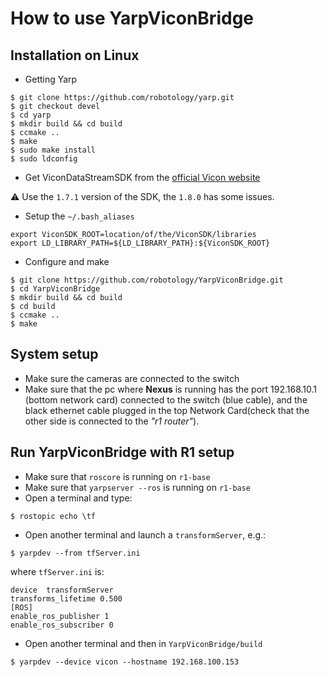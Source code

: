 # How to use YarpViconBridge
Installation on Linux
---------------------
- Getting Yarp
```
$ git clone https://github.com/robotology/yarp.git
$ git checkout devel
$ cd yarp 
$ mkdir build && cd build
$ ccmake ..
$ make
$ sudo make install
$ sudo ldconfig
```
- Get ViconDataStreamSDK from the [official  Vicon website](https://www.vicon.com/products/software/datastream-sdk)

⚠️ Use the `1.7.1` version of the SDK, the `1.8.0` has some issues.

- Setup the `~/.bash_aliases`
```
export ViconSDK_ROOT=location/of/the/ViconSDK/libraries
export LD_LIBRARY_PATH=${LD_LIBRARY_PATH}:${ViconSDK_ROOT}
```

- Configure and make

```
$ git clone https://github.com/robotology/YarpViconBridge.git
$ cd YarpViconBridge
$ mkdir build && cd build
$ cd build 
$ ccmake ..
$ make
```
System setup
------------
- Make sure the cameras are connected to the switch
- Make sure that the pc where **Nexus** is running has the port 192.168.10.1 (bottom network card) connected to the switch (blue cable), and the black
ethernet cable plugged in the top Network Card(check that the other side is connected to the *"r1 router"*).

Run YarpViconBridge with R1 setup
---------------------------------
- Make sure that `roscore` is running on `r1-base`
- Make sure that `yarpserver --ros` is running on `r1-base`
- Open a terminal and type: 
```
$ rostopic echo \tf
```
- Open another terminal and launch a `transformServer`, e.g.:
```
$ yarpdev --from tfServer.ini
```
where `tfServer.ini` is:
```
device  transformServer
transforms_lifetime 0.500
[ROS]
enable_ros_publisher 1
enable_ros_subscriber 0
```
- Open another terminal and then in `YarpViconBridge/build`
```
$ yarpdev --device vicon --hostname 192.168.100.153
```
